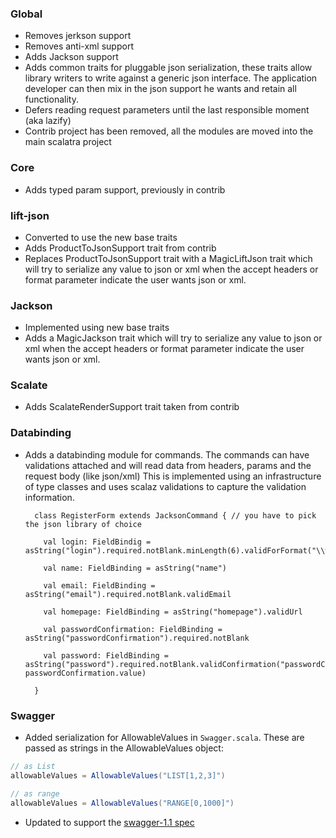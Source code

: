 ### Global

* Removes jerkson support
* Removes anti-xml support
* Adds Jackson support
* Adds common traits for pluggable json serialization, these traits allow library writers to write against a generic
  json interface. The application developer can then mix in the json support he wants and retain all functionality.
* Defers reading request parameters until the last responsible moment (aka lazify)
* Contrib project has been removed, all the modules are moved into the main scalatra project

### Core
* Adds typed param support, previously in contrib

### lift-json
* Converted to use the new base traits
* Adds ProductToJsonSupport trait from contrib
* Replaces ProductToJsonSupport trait with a MagicLiftJson trait which will try to serialize any value to json or xml
  when the accept headers or format parameter indicate the user wants json or xml.

### Jackson
* Implemented using new base traits
* Adds a MagicJackson trait which will try to serialize any value to json or xml
  when the accept headers or format parameter indicate the user wants json or xml.


### Scalate
* Adds ScalateRenderSupport trait taken from contrib

### Databinding
* Adds a databinding module for commands.
  The commands can have validations attached and will read data from headers, params and the request body (like json/xml)
  This is implemented using an infrastructure of type classes and uses scalaz validations to capture the validation information.

        class RegisterForm extends JacksonCommand { // you have to pick the json library of choice

          val login: FieldBindig = asString("login").required.notBlank.minLength(6).validForFormat("\\w+".r)

          val name: FieldBinding = asString("name")

          val email: FieldBinding = asString("email").required.notBlank.validEmail

          val homepage: FieldBinding = asString("homepage").validUrl

          val passwordConfirmation: FieldBinding = asString("passwordConfirmation").required.notBlank

          val password: FieldBinding = asString("password").required.notBlank.validConfirmation("passwordConfirmation", passwordConfirmation.value)

        }

### Swagger
* Added serialization for AllowableValues in `Swagger.scala`.  These are passed as strings in the AllowableValues object:
```scala
// as List
allowableValues = AllowableValues("LIST[1,2,3]")

// as range
allowableValues = AllowableValues("RANGE[0,1000]")
```

* Updated to support the [swagger-1.1 spec](https://github.com/wordnik/swagger-core/wiki/API-Declaration)
